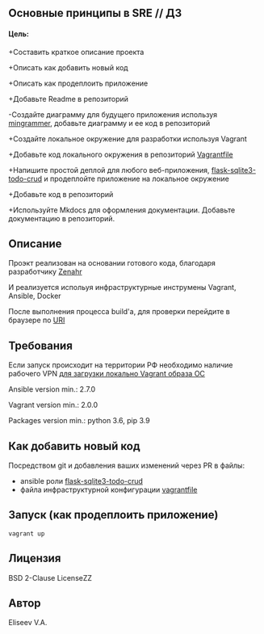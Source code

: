 Основные принципы в SRE // ДЗ
-------------
#### Цель:
+Составить краткое описание проекта

+Описать как добавить новый код

+Описать как продеплоить приложение

+Добавьте Readme в репозиторий

-Создайте диаграмму для будущего приложения используя [mingrammer](https://github.com/mingrammer/diagrams), добавьте диаграмму и ее код в репозиторий

+Создайте локальное окружение для разработки используя Vagrant

+Добавьте код локального окружения в репозиторий [Vagrantfile](https://raw.githubusercontent.com/kyourselfer/OTUS_SRE202207/main/03_basic-of-SRE/Vagrantfile)

+Напишите простой деплой для любого веб-приложения, [flask-sqlite3-todo-crud](https://github.com/Zenahr/flask-sqlite3-todo-crud) и продеплойте приложение на локальное окружение

+Добавьте код в репозиторий

+Используйте Mkdocs для оформления документации. Добавьте документацию в репозиторий.

Описание
------------
Проэкт реализован на основании готового кода, благодаря разработчику [Zenahr](https://github.com/Zenahr/flask-sqlite3-todo-crud)

И реализуется испольуя инфраструктурные инструмены Vagrant, Ansible, Docker

После выполнения процесса build'а, для проверки перейдите в браузере по [URI](http://127.0.0.1:5000/)

Требования
------------
Если запуск происходит на территории РФ необходимо наличие рабочего VPN [для загрузки локально Vagrant образа ОС](https://vagrantcloud.com/)

Ansible version min.: 2.7.0

Vagrant version min.: 2.0.0

Packages version min.: python 3.6, pip 3.9

Как добавить новый код
------------
Посредством git и добавления ваших изменений через PR в файлы:
- ansible роли [flask-sqlite3-todo-crud](https://raw.githubusercontent.com/kyourselfer/OTUS_SRE202207/main/03_basic-of-SRE/flask-sqlite3-todo-crud/)
- файла инфраструктурной конфигурации [vagrantfile](https://raw.githubusercontent.com/kyourselfer/OTUS_SRE202207/main/03_basic-of-SRE/Vagrantfile)

Запуск (как продеплоить приложение)
------------
`vagrant up`

Лицензия
-------------

BSD 2-Clause LicenseZZ

Автор
-------------
Eliseev V.A.